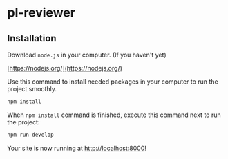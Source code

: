 # pl-reviewer

## Installation

Download `node.js` in your computer. (If you haven't yet)

[https://nodejs.org/](https://nodejs.org/)

Use this command to install needed packages in your computer to run the project smoothly.

```bash
npm install
```

When `npm install` command is finished, execute this command next to run the project:

```bash
npm run develop
```

Your site is now running at [http://localhost:8000](http://localhost:8000)!